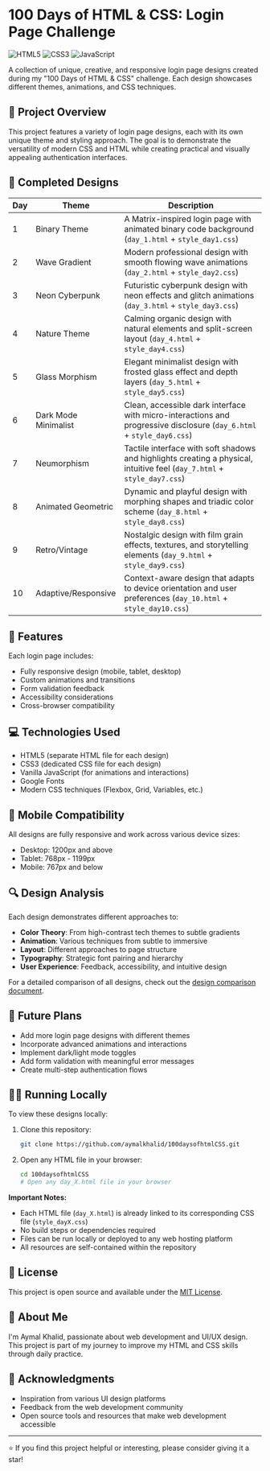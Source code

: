 # 100 Days of HTML & CSS: Login Page Challenge

![HTML5](https://img.shields.io/badge/HTML5-E34F26?style=for-the-badge&logo=html5&logoColor=white)
![CSS3](https://img.shields.io/badge/CSS3-1572B6?style=for-the-badge&logo=css3&logoColor=white)
![JavaScript](https://img.shields.io/badge/JavaScript-F7DF1E?style=for-the-badge&logo=javascript&logoColor=black)

A collection of unique, creative, and responsive login page designs created during my "100 Days of HTML & CSS" challenge. Each design showcases different themes, animations, and CSS techniques.

## 🌟 Project Overview

This project features a variety of login page designs, each with its own unique theme and styling approach. The goal is to demonstrate the versatility of modern CSS and HTML while creating practical and visually appealing authentication interfaces.

## 🎨 Completed Designs

| Day | Theme | Description |
|-----|-------|-------------|
| 1 | Binary Theme | A Matrix-inspired login page with animated binary code background (`day_1.html` + `style_day1.css`) |
| 2 | Wave Gradient | Modern professional design with smooth flowing wave animations (`day_2.html` + `style_day2.css`) |
| 3 | Neon Cyberpunk | Futuristic cyberpunk design with neon effects and glitch animations (`day_3.html` + `style_day3.css`) |
| 4 | Nature Theme | Calming organic design with natural elements and split-screen layout (`day_4.html` + `style_day4.css`) |
| 5 | Glass Morphism | Elegant minimalist design with frosted glass effect and depth layers (`day_5.html` + `style_day5.css`) |
| 6 | Dark Mode Minimalist | Clean, accessible dark interface with micro-interactions and progressive disclosure (`day_6.html` + `style_day6.css`) |
| 7 | Neumorphism | Tactile interface with soft shadows and highlights creating a physical, intuitive feel (`day_7.html` + `style_day7.css`) |
| 8 | Animated Geometric | Dynamic and playful design with morphing shapes and triadic color scheme (`day_8.html` + `style_day8.css`) |
| 9 | Retro/Vintage | Nostalgic design with film grain effects, textures, and storytelling elements (`day_9.html` + `style_day9.css`) |
| 10 | Adaptive/Responsive | Context-aware design that adapts to device orientation and user preferences (`day_10.html` + `style_day10.css`) |

## 🚀 Features

Each login page includes:

- Fully responsive design (mobile, tablet, desktop)
- Custom animations and transitions
- Form validation feedback
- Accessibility considerations
- Cross-browser compatibility

## 💻 Technologies Used

- HTML5 (separate HTML file for each design)
- CSS3 (dedicated CSS file for each design) 
- Vanilla JavaScript (for animations and interactions)
- Google Fonts
- Modern CSS techniques (Flexbox, Grid, Variables, etc.)

## 📱 Mobile Compatibility

All designs are fully responsive and work across various device sizes:
- Desktop: 1200px and above
- Tablet: 768px - 1199px
- Mobile: 767px and below

## 🔍 Design Analysis

Each design demonstrates different approaches to:

- **Color Theory**: From high-contrast tech themes to subtle gradients
- **Animation**: Various techniques from subtle to immersive 
- **Layout**: Different approaches to page structure
- **Typography**: Strategic font pairing and hierarchy
- **User Experience**: Feedback, accessibility, and intuitive design

For a detailed comparison of all designs, check out the [design comparison document](https://github.com/aymalkhalid/100daysofhtmlCSS/blob/master/login_page_design_comparisions).

## 🔮 Future Plans

- Add more login page designs with different themes
- Incorporate advanced animations and interactions
- Implement dark/light mode toggles
- Add form validation with meaningful error messages
- Create multi-step authentication flows

## 🏃‍♂️ Running Locally

To view these designs locally:

1. Clone this repository:
   ```bash
   git clone https://github.com/aymalkhalid/100daysofhtmlCSS.git
   ```
2. Open any HTML file in your browser:
   ```bash
   cd 100daysofhtmlCSS
   # Open any day_X.html file in your browser
   ```

**Important Notes:**
- Each HTML file (`day_X.html`) is already linked to its corresponding CSS file (`style_dayX.css`)
- No build steps or dependencies required
- Files can be run locally or deployed to any web hosting platform
- All resources are self-contained within the repository

## 📝 License

This project is open source and available under the [MIT License](LICENSE).

## 👋 About Me

I'm Aymal Khalid, passionate about web development and UI/UX design. This project is part of my journey to improve my HTML and CSS skills through daily practice.

## 🙏 Acknowledgments

- Inspiration from various UI design platforms
- Feedback from the web development community
- Open source tools and resources that make web development accessible

---

⭐ If you find this project helpful or interesting, please consider giving it a star!

